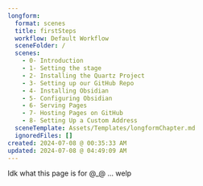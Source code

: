 ```yaml
---
longform:
  format: scenes
  title: firstSteps
  workflow: Default Workflow
  sceneFolder: /
  scenes:
    - 0- Introduction
    - 1- Setting the stage
    - 2- Installing the Quartz Project
    - 3- Setting up our GitHub Repo
    - 4- Installing Obsidian
    - 5- Configuring Obsidian
    - 6- Serving Pages
    - 7- Hosting Pages on GitHub
    - 8- Setting Up a Custom Address
  sceneTemplate: Assets/Templates/longformChapter.md
  ignoredFiles: []
created: 2024-07-08 @ 00:35:33 AM
updated: 2024-07-08 @ 04:49:09 AM
---
```

Idk what this page is for @_@ ... welp 